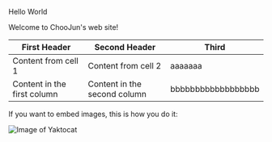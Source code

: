 Hello World

Welcome to ChooJun's web site!

First Header | Second Header | Third 
------------ | ------------- | ------------
Content from cell 1 | Content from cell 2 | aaaaaaa
Content in the first column | Content in the second column |bbbbbbbbbbbbbbbbbb

If you want to embed images, this is how you do it:

![Image of Yaktocat](https://octodex.github.com/images/yaktocat.png)
